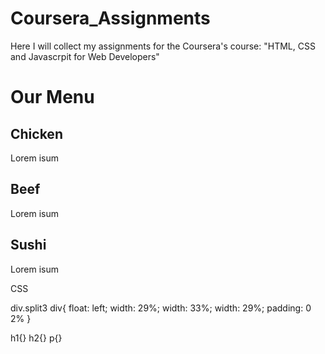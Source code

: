 # Coursera_Assignments

Here I will collect my assignments for the Coursera's course: "HTML, CSS and Javascrpit for Web Developers"


<!DOCTYPE html>
<html>
<head>
<meta charset="utf-8">
<title>Positioning Elements</title>

</head>
<body>

 <h1>Our Menu</h1>
 
  <div class="split3">
    <div>
      <h2>Chicken</h2>
        <p>Lorem isum</p>
    </div>
    <div>
        <h2>Beef</h2>
        <p>Lorem isum</p>
    </div>
    <div>
        <h2>Sushi</h2>
        <p>Lorem isum</p>
    </div>
    </div>
    <div class="clearer"> </div>

</body>
</html>


CSS

div.split3 div{
    float: left;
    width: 29%;
    width: 33%;
    width: 29%;
    padding: 0 2%
    }

h1{}
h2{}
p{}
